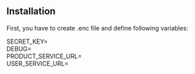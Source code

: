 ## Installation

First, you have to create .enc file and define following variables:

SECRET_KEY=<br />
DEBUG=<br />
PRODUCT_SERVICE_URL=<br />
USER_SERVICE_URL=<br />
